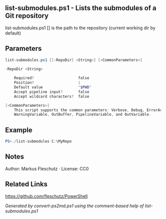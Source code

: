 ## list-submodules.ps1 - Lists the submodules of a Git repository

list-submodules.ps1 [<RepoDir>] 
<RepoDir> is the path to the repository (current working dir by default)

## Parameters
```powershell
list-submodules.ps1 [[-RepoDir] <String>] [<CommonParameters>]

-RepoDir <String>
    
    Required?                    false
    Position?                    1
    Default value                "$PWD"
    Accept pipeline input?       false
    Accept wildcard characters?  false

[<CommonParameters>]
    This script supports the common parameters: Verbose, Debug, ErrorAction, ErrorVariable, WarningAction, 
    WarningVariable, OutBuffer, PipelineVariable, and OutVariable.
```

## Example
```powershell
PS>./list-submodules C:\MyRepo
```

## Notes
Author: Markus Fleschutz · License: CC0

## Related Links
https://github.com/fleschutz/PowerShell

*Generated by convert-ps2md.ps1 using the comment-based help of list-submodules.ps1*
